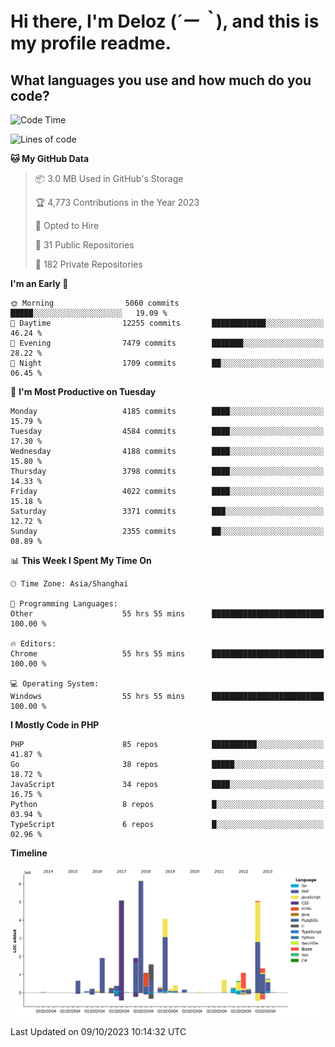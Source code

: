 # **Hi there, I'm Deloz (*´ー｀*), and this is my profile readme.**

## **What languages you use and how much do you code?**

<!--START_SECTION:waka-->
![Code Time](http://img.shields.io/badge/Code%20Time-2%2C595%20hrs%2037%20mins-blue)

![Lines of code](https://img.shields.io/badge/From%20Hello%20World%20I%27ve%20Written-34.4%20million%20lines%20of%20code-blue)

**🐱 My GitHub Data** 

> 📦 3.0 MB Used in GitHub's Storage 
 > 
> 🏆 4,773 Contributions in the Year 2023
 > 
> 💼 Opted to Hire
 > 
> 📜 31 Public Repositories 
 > 
> 🔑 182 Private Repositories 
 > 
**I'm an Early 🐤** 

```text
🌞 Morning                5060 commits        █████░░░░░░░░░░░░░░░░░░░░   19.09 % 
🌆 Daytime                12255 commits       ████████████░░░░░░░░░░░░░   46.24 % 
🌃 Evening                7479 commits        ███████░░░░░░░░░░░░░░░░░░   28.22 % 
🌙 Night                  1709 commits        ██░░░░░░░░░░░░░░░░░░░░░░░   06.45 % 
```
📅 **I'm Most Productive on Tuesday** 

```text
Monday                   4185 commits        ████░░░░░░░░░░░░░░░░░░░░░   15.79 % 
Tuesday                  4584 commits        ████░░░░░░░░░░░░░░░░░░░░░   17.30 % 
Wednesday                4188 commits        ████░░░░░░░░░░░░░░░░░░░░░   15.80 % 
Thursday                 3798 commits        ████░░░░░░░░░░░░░░░░░░░░░   14.33 % 
Friday                   4022 commits        ████░░░░░░░░░░░░░░░░░░░░░   15.18 % 
Saturday                 3371 commits        ███░░░░░░░░░░░░░░░░░░░░░░   12.72 % 
Sunday                   2355 commits        ██░░░░░░░░░░░░░░░░░░░░░░░   08.89 % 
```


📊 **This Week I Spent My Time On** 

```text
🕑︎ Time Zone: Asia/Shanghai

💬 Programming Languages: 
Other                    55 hrs 55 mins      █████████████████████████   100.00 % 

🔥 Editors: 
Chrome                   55 hrs 55 mins      █████████████████████████   100.00 % 

💻 Operating System: 
Windows                  55 hrs 55 mins      █████████████████████████   100.00 % 
```

**I Mostly Code in PHP** 

```text
PHP                      85 repos            ██████████░░░░░░░░░░░░░░░   41.87 % 
Go                       38 repos            █████░░░░░░░░░░░░░░░░░░░░   18.72 % 
JavaScript               34 repos            ████░░░░░░░░░░░░░░░░░░░░░   16.75 % 
Python                   8 repos             █░░░░░░░░░░░░░░░░░░░░░░░░   03.94 % 
TypeScript               6 repos             █░░░░░░░░░░░░░░░░░░░░░░░░   02.96 % 
```



**Timeline**

![Lines of Code chart](https://raw.githubusercontent.com/deloz/deloz/main/assets/bar_graph.png)


 Last Updated on 09/10/2023 10:14:32 UTC
<!--END_SECTION:waka-->
